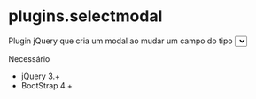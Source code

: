 # plugins.selectmodal

Plugin jQuery que cria um modal ao mudar um campo do tipo <select>
geralmente utilizado para muitas informações.
 
 Necessário
 - jQuery 3.+
 - BootStrap 4.+
